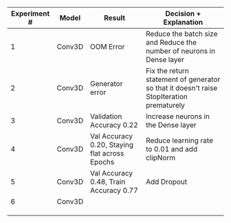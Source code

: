 | Experiment # | Model | Result | Decision + Explanation |
|--------------|--------|------------------------------------------------|------------------------------------------------------------------------------------------|
| 1 | Conv3D | OOM Error | Reduce the batch size and Reduce the number of neurons in Dense layer |
| 2 | Conv3D | Generator error | Fix the return statement of generator so that it doesn't raise StopIteration prematurely |
| 3 | Conv3D | Validation Accuracy 0.22 | Increase neurons in the Dense layer |
| 4 | Conv3D | Val Accuracy 0.20,  Staying flat across Epochs | Reduce learning rate to 0.01 and add clipNorm |
| 5 | Conv3D | Val Accuracy 0.48,  Train Accuracy 0.77 | Add Dropout |
| 6 | Conv3D |  |  |
|  |  |  |  |
|  |  |  |  |
|  |  |  |  |